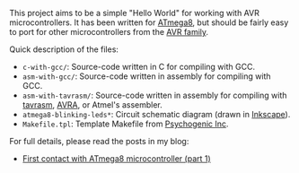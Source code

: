 This project aims to be a simple "Hello World" for working with AVR
microcontrollers. It has been written for [ATmega8][atmega8], but should be
fairly easy to port for other microcontrollers from the [AVR family][avr].

Quick description of the files:

* `c-with-gcc/`: Source-code written in C for compiling with GCC.
* `asm-with-gcc/`: Source-code written in assembly for compiling with GCC.
* `asm-with-tavrasm/`: Source-code written in assembly for compiling with [tavrasm][tavrasm], [AVRA][avra], or Atmel's assembler.
* `atmega8-blinking-leds*`: Circuit schematic diagram (drawn in [Inkscape][inkscape]).
* `Makefile.tpl`: Template Makefile from [Psychogenic Inc][makefile].

For full details, please read the posts in my blog:

* [First contact with ATmega8 microcontroller (part 1)](http://denilson.sa.nom.br/blog/2007-10-25/first-contact-with-atmega8-microcontroller-part-1/)


[atmega8]: http://www.atmel.com/dyn/products/product_card.asp?part_id=2004
[avr]: http://en.wikipedia.org/wiki/Atmel_AVR
[inkscape]: http://www.inkscape.org/
[tavrasm]: http://www.tavrasm.org/
[avra]: http://avra.sourceforge.net
[makefile]: http://electrons.psychogenic.com/modules/arms/art/8/AVRProjectOrganizationStandardizedAVRMakefileTemplate.php
